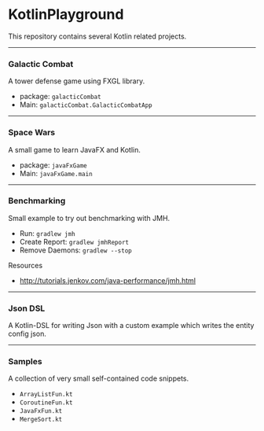 # KotlinPlayground

This repository contains several Kotlin related projects.

___
### Galactic Combat

A tower defense game using FXGL library.
- package: `galacticCombat`
- Main: `galacticCombat.GalacticCombatApp`

___
### Space Wars

A small game to learn JavaFX and Kotlin.
- package: `javaFxGame`
- Main: `javaFxGame.main`

___
### Benchmarking

Small example to try out benchmarking with JMH.
- Run: `gradlew jmh`
- Create Report: `gradlew jmhReport`
- Remove Daemons: `gradlew --stop`

Resources
- http://tutorials.jenkov.com/java-performance/jmh.html

___
### Json DSL

A Kotlin-DSL for writing Json with a custom example which writes the entity config json.

___
### Samples

A collection of very small self-contained code snippets.

- `ArrayListFun.kt`
- `CoroutineFun.kt`
- `JavaFxFun.kt`
- `MergeSort.kt`